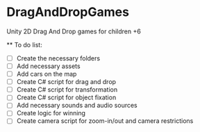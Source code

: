 # DragAndDropGames
Unity 2D Drag And Drop games for children +6

** To do list:
- [ ] Create the necessary folders 
- [ ] Add necessary assets 
- [ ] Add cars on the map
- [ ] Create C# script for drag and drop
- [ ] Create C# script for transformation
- [ ] Create C# script for object fixation
- [ ] Add necessary sounds and audio sources
- [ ] Create logic for winning
- [ ] Create camera script for zoom-in/out and camera restrictions